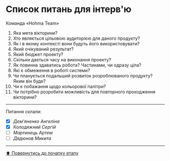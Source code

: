 # Список питань для інтерв'ю
Команда «Hohma Team»

 1. Яка мета вікторини?
 2. Хто являється цільовою аудиторією для даного продукту?
 3. Як і в якому контексті вони будуть його використовувати?
 4. Який очікуваний результат?
 5. Який бюджет проекту? 
 6. Скільки дається часу на виконання проекту?
 7. Як повинна здаватись робота? Частинами, чи одразу ціла? 
 8. Які є обмеження в роботі системи?
 9. Чи планується подальший розвиток розроблюваного  продукту? Яким він буде? 
 10. Чи є побажання щодо кольорової палітри? 
 11. Чи потрібно розробити можливість для повторного проходження вікторини?


---
Питання склали:			

- [X] *Дем'яненко Ангеліна*
- [X] *Колодяжний Сергій*
- [ ] *Мартинець Артем*
- [ ] *Дядюнов Микита*

---
[:arrow_up: Повернутись до початку етапу](/docs/1.Envisioning/README.md)
